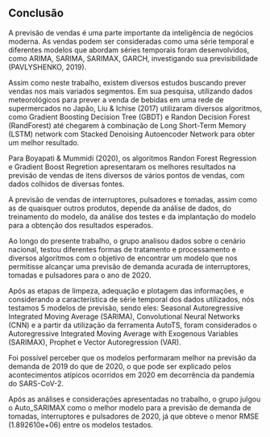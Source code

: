 ## Conclusão


A previsão de vendas é uma parte importante da inteligência de negócios moderna. As vendas podem ser consideradas como uma série temporal e diferentes modelos que abordam séries temporais foram desenvolvidos, como ARIMA, SARIMA, SARIMAX, GARCH, investigando sua previsibilidade (PAVLYSHENKO, 2019).

Assim como neste trabalho, existem diversos estudos buscando prever vendas nos mais variados segmentos. Em sua pesquisa, utilizando dados meteorológicos para prever a venda de bebidas em uma rede de supermercados no Japão, Liu & Ichise (2017) utilizaram diversos algoritmos, como Gradient Boosting Decision Tree (GBDT) e Randon Decision Forest (RandForest) até chegarem à combinação de Long Short-Term Memory (LSTM) network com Stacked Denoising Autoencoder Network para obter um melhor resultado.

Para Boyapati & Mummidi (2020), os algoritmos Randon Forest Regression e Gradient Boost Regretion apresentaram os melhores resultados na previsão de vendas de itens diversos de vários pontos de vendas, com dados colhidos de diversas fontes.

A previsão de vendas de interruptores, pulsadores e tomadas, assim como as de quaisquer outros produtos, depende da análise de dados, do treinamento do modelo, da análise dos testes e da implantação do modelo para a obtenção dos resultados esperados.

Ao longo do presente trabalho, o grupo analisou dados sobre o cenário nacional, testou diferentes formas de tratamento e processamento e diversos algoritmos com o objetivo de encontrar um modelo que nos permitisse alcançar uma previsão de demanda acurada de interruptores, tomadas e pulsadores para o ano de 2020.

Após as etapas de limpeza, adequação e plotagem das informações, e considerando a característica de série temporal dos dados utilizados, nós testamos 5 modelos de previsão, sendo eles: Seasonal Autoregressive Integrated Moving Average (SARIMA), Convolutional Neural Networks (CNN) e a partir da utilização da ferramenta AutoTS, foram considerados o Autoregressive Integrated Moving Average with Exogenous Variables (SARIMAX), Prophet e Vector Autoregression (VAR).

Foi possível perceber que os modelos performaram melhor na previsão da demanda de 2019 do que de 2020, o que pode ser explicado pelos acontecimentos atípicos ocorridos em 2020 em decorrência da pandemia do SARS-CoV-2.

Após as análises e considerações apresentadas no trabalho, o grupo julgou o Auto_SARIMAX como o melhor modelo para a previsão de demanda de tomadas, interruptores e pulsadores de 2020, já que obteve o menor RMSE (1.892610e+06) entre os modelos testados.
